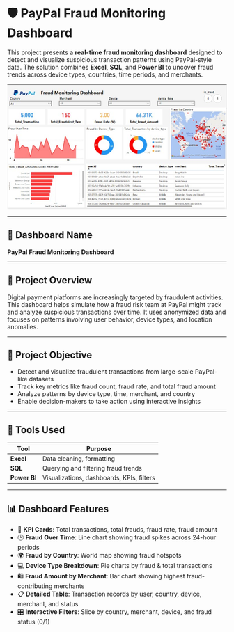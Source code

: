 # 🛡️ PayPal Fraud Monitoring Dashboard

This project presents a **real-time fraud monitoring dashboard** designed to detect and visualize suspicious transaction patterns using PayPal-style data. The solution combines **Excel**, **SQL**, and **Power BI** to uncover fraud trends across device types, countries, time periods, and merchants.

![PayPal Fraud Monitoring Dashboard](https://github.com/OkaforChukwuka/Paypal-Fraud-Monitoring-Dashboard/blob/main/Screenshot%202025-07-08%20122507.jpg?raw=true)

---

## 📌 Dashboard Name
**PayPal Fraud Monitoring Dashboard**

---

## 🎯 Project Overview

Digital payment platforms are increasingly targeted by fraudulent activities. This dashboard helps simulate how a fraud risk team at PayPal might track and analyze suspicious transactions over time. It uses anonymized data and focuses on patterns involving user behavior, device types, and location anomalies.

---

## 🎯 Project Objective

- Detect and visualize fraudulent transactions from large-scale PayPal-like datasets  
- Track key metrics like fraud count, fraud rate, and total fraud amount  
- Analyze patterns by device type, time, merchant, and country  
- Enable decision-makers to take action using interactive insights

---

## 🧰 Tools Used

| Tool       | Purpose                        |
|------------|--------------------------------|
| **Excel**  | Data cleaning, formatting       |
| **SQL**    | Querying and filtering fraud trends |
| **Power BI** | Visualizations, dashboards, KPIs, filters |

---

## 📊 Dashboard Features

- 🔢 **KPI Cards**: Total transactions, total frauds, fraud rate, fraud amount
- 🕒 **Fraud Over Time**: Line chart showing fraud spikes across 24-hour periods
- 🌍 **Fraud by Country**: World map showing fraud hotspots
- 💻 **Device Type Breakdown**: Pie charts by fraud & total transactions
- 🛍️ **Fraud Amount by Merchant**: Bar chart showing highest fraud-contributing merchants
- 📋 **Detailed Table**: Transaction records by user, country, device, merchant, and status
- 🎛️ **Interactive Filters**: Slice by country, merchant, device, and fraud status (0/1)


